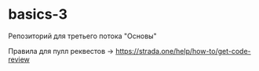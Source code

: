 
# basics-3
Репозиторий для третьего потока "Основы" 

Правила для пулл реквестов -> https://strada.one/help/how-to/get-code-review
